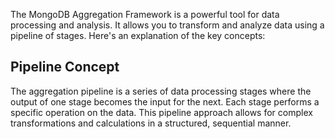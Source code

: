 The MongoDB Aggregation Framework is a powerful tool for data processing and analysis.
It allows you to transform and analyze data using a pipeline of stages. Here's an
explanation of the key concepts:

## Pipeline Concept

The aggregation pipeline is a series of data processing stages where the output of one stage
becomes the input for the next. Each stage performs a specific operation on the data. This
pipeline approach allows for complex transformations and calculations in a structured,
sequential manner.